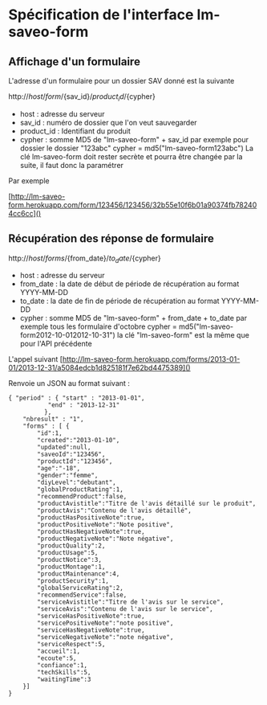 # Spécification de l'interface lm-saveo-form

## Affichage d'un formulaire

L'adresse d'un formulaire pour un dossier SAV donné est la suivante


http://${host}/form/${sav_id}/${product_id}/${cypher}

 * host : adresse du serveur
 * sav_id : numéro de dossier que l'on veut sauvegarder
 * product_id : Identifiant du produit
 * cypher : somme MD5 de "lm-saveo-form" + sav_id
	par exemple pour dossier le dossier "123abc" cypher = md5("lm-saveo-form123abc")
	La clé lm-saveo-form doit rester secrète et pourra être changée par la suite, il faut
	donc la paramétrer

Par exemple

   [http://lm-saveo-form.herokuapp.com/form/123456/123456/32b55e10f6b01a90374fb782404cc6cc]()



## Récupération des réponse de formulaire

http://${host}/forms/${from_date}/${to_date}/${cypher}

 * host : adresse du serveur
 * from_date : la date de début de période de récupération au format YYYY-MM-DD
 * to_date : la date de fin de période de récupération au format YYYY-MM-DD
 * cypher : somme MD5 de "lm-saveo-form" + from_date + to_date
	par exemple tous les formulaire d'octobre cypher = md5("lm-saveo-form2012-10-012012-10-31")
	la clé "lm-saveo-form" est la même que pour l'API précédente


L'appel suivant [http://lm-saveo-form.herokuapp.com/forms/2013-01-01/2013-12-31/a5084edcb1d825181f7e62bd4475389]()

Renvoie un JSON au format suivant :



	{ "period" : { "start" : "2013-01-01",
               "end" : "2013-12-31"
              },
        "nbresult" : "1",
        "forms" : [ {
	   		"id":1,
	   		"created":"2013-01-10",
	   		"updated":null,
	   		"saveoId":"123456",
	   		"productId":"123456",
	   		"age":"-18",
	   		"gender":"femme",
	   		"diyLevel":"debutant",
	   		"globalProductRating":1,
	   		"recommendProduct":false,
	   		"productAvistitle":"Titre de l'avis détaillé sur le produit",
	   		"productAvis":"Contenu de l'avis détaillé",
	   		"productHasPositiveNote":true,
	   		"productPositiveNote":"Note positive",
	   		"productHasNegativeNote":true,
	   		"productNegativeNote":"Note négative",
	   		"productQuality":2,
	   		"productUsage":5,
	   		"productNotice":3,
	   		"productMontage":1,
	   		"productMaintenance":4,
	   		"productSecurity":1,
	   		"globalServiceRating":2,
	   		"recommendService":false,
	   		"serviceAvistitle":"Titre de l'avis sur le service",
	   		"serviceAvis":"Contenu de l'avis sur le service",
	   		"serviceHasPositiveNote":true,
	   		"servicePositiveNote":"note positive",
	   		"serviceHasNegativeNote":true,
	   		"serviceNegativeNote":"note négative",
	   		"serviceRespect":5,
	   		"accueil":1,
	   		"ecoute":5,
	   		"confiance":1,
	   		"techSkills":5,
	   		"waitingTime":3
   		}]
	}

